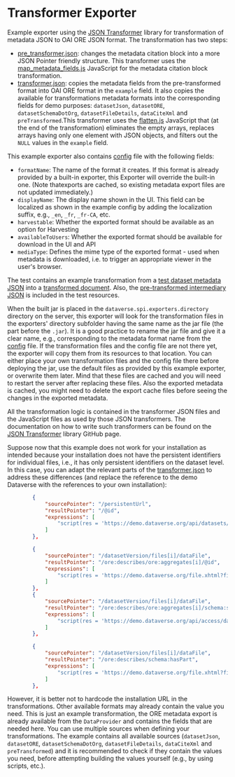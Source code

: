 # Transformer Exporter

Example exporter using the [JSON Transformer](https://github.com/erykKul/json-transformer) library for transformation of metadata JSON to OAI ORE JSON format. The transformation has two steps:
- [pre_transformer.json](/transformer-example/src/main/resources//pre_transformer/pre_transformer.json): changes the metadata citation block into a more JSON Pointer friendly structure. This transformer uses the [map_metadata_fields.js](/transformer-example/src/main/resources/pre_transformer/js/map_metadata_fields.js) JavaScript for the metadata citation block transformation.
- [transformer.json](/transformer-example/src/main/resources/transformer.json): copies the metadata fields from the pre-transformed format into OAI ORE format in the `example` field. It also copies the available for transformations metadata formats into the corresponding fields for demo purposes: `datasetJson`, `datasetORE`, `datasetSchemaDotOrg`, `datasetFileDetails`, `dataCiteXml` and `preTransformed`.This transformer uses the [flatten.js](/transformer-example/src/main/resources/js/flatten.js) JavaScript that (at the end of the transformation) eliminates the empty arrays, replaces arrays having only one element with JSON objects, and filters out the `NULL` values in the `example` field.

This example exporter also contains [config](/transformer-example/src/main/resources/config.json) file with the following fields:
- `formatName`: The name of the format it creates. If this format is already provided by a built-in exporter, this Exporter will override the built-in one. (Note thatexports are cached, so existing metadata export files are not updated immediately.)
- `displayName`: The display name shown in the UI. This field can be localized as shown in the example config by adding the localization suffix, e.g., `_en`, `_fr`, `_fr-CA`, etc.
- `harvestable`: Whether the exported format should be available as an option for Harvesting
- `availableToUsers`: Whether the exported format should be available for download in the UI and API
- `mediaType`: Defines the mime type of the exported format - used when metadata is downloaded, i.e. to trigger an appropriate viewer in the user's browser.

The test contains an example transformation from a [test dataset metadata JSON](/transformer-example/src/test/resources/source.json) into a [transformed document](/transformer-example/src/test/resources/result.json). Also, the [pre-transformed intermediary JSON](/transformer-example/src/test/resources/pre_transformed.json) is included in the test resources.

When the built jar is placed in the `dataverse.spi.exporters.directory` directory on the server, this exporter will look for the transformation files in the exporters' directory subfolder having the same name as the jar file (the part before the `.jar`). It is a good practice to rename the jar file and give it a clear name, e.g., corresponding to the metadata format name from the [config](/transformer-example/src/main/resources/config.json) file. If the transformation files and the config file are not there yet, the exporter will copy them from its resources to that location. You can either place your own transformation files and the config file there before deploying the jar, use the default files as provided by this example exporter, or overwrite them later. Mind that these files are cached and you will need to restart the server after replacing these files. Also the exported metadata is cached, you might need to delete the export cache files before seeing the changes in the exported metadata.

All the transformation logic is contained in the transformer JSON files and the JavaScript files as used by those JSON transformers. The documentation on how to write such transformers can be found on the [JSON Transformer](https://github.com/erykKul/json-transformer?tab=readme-ov-file#json-transformer) library GitHub page.

Suppose now that this example does not work for your installation as intended because your installation does not have the persistent identifiers for individual files, i.e., it has only persistent identifiers on the dataset level. In this case, you can adapt the relevant parts of the [transformer.json](/transformer-example/src/main/resources/transformer.json) to address these differences (and replace the reference to the demo Dataverse with the references to your own installation):

```json
        {
            "sourcePointer": "/persistentUrl",
            "resultPointer": "/@id",
            "expressions": [
                "script(res = 'https://demo.dataverse.org/api/datasets/export?exporter=OAI_ORE&persistentId=' + x)"
            ]
        },
```
```json
        {
            "sourcePointer": "/datasetVersion/files[i]/dataFile",
            "resultPointer": "/ore:describes/ore:aggregates[i]/@id",
            "expressions": [
                "script(res = 'https://demo.dataverse.org/file.xhtml?fileId=' + x.id)"
            ]
        },
        {
            "sourcePointer": "/datasetVersion/files[i]/dataFile",
            "resultPointer": "/ore:describes/ore:aggregates[i]/schema:sameAs",
            "expressions": [
                "script(res = 'https://demo.dataverse.org/api/access/datafile/' + x.id)"
            ]
        },
```
```json
        {
            "sourcePointer": "/datasetVersion/files[i]/dataFile",
            "resultPointer": "/ore:describes/schema:hasPart",
            "expressions": [
                "script(res = 'https://demo.dataverse.org/file.xhtml?fileId=' + x.id)"
            ]
        },
```

However, it is better not to hardcode the installation URL in the transformations. Other available formats may already contain the value you need. This is just an example transformation, the ORE metadata export is already available from the `DataProvider` and contains the fields that are needed here. You can use multiple sources when defining your transformations. The example contains all available sources (`datasetJson`, `datasetORE`, `datasetSchemaDotOrg`, `datasetFileDetails`, `dataCiteXml` and `preTransformed`) and it is recommended to check if they contain the values you need, before attempting building the values yourself (e.g., by using scripts, etc.).
